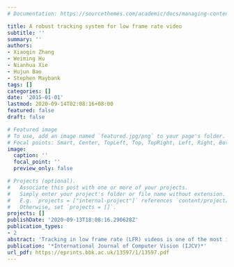 ```yaml
---
# Documentation: https://sourcethemes.com/academic/docs/managing-content/

title: A robust tracking system for low frame rate video
subtitle: ''
summary: ''
authors:
- Xiaoqin Zhang
- Weiming Hu
- Nianhua Xie
- Hujun Bao
- Stephen Maybank
tags: []
categories: []
date: '2015-01-01'
lastmod: 2020-09-14T02:08:16+08:00
featured: false
draft: false

# Featured image
# To use, add an image named `featured.jpg/png` to your page's folder.
# Focal points: Smart, Center, TopLeft, Top, TopRight, Left, Right, BottomLeft, Bottom, BottomRight.
image:
  caption: ''
  focal_point: ''
  preview_only: false

# Projects (optional).
#   Associate this post with one or more of your projects.
#   Simply enter your project's folder or file name without extension.
#   E.g. `projects = ["internal-project"]` references `content/project/deep-learning/index.md`.
#   Otherwise, set `projects = []`.
projects: []
publishDate: '2020-09-13T18:08:16.290628Z'
publication_types:
- 2
abstract: 'Tracking in low frame rate (LFR) videos is one of the most important problems in the tracking literature. Most existing approaches treat LFR video tracking as an abrupt motion tracking problem. However, in LFR video tracking applications, LFR not only causes abrupt motions, but also large appearance changes of objects because the objects poses and the illumination may undergo large changes from one frame to the next. This adds extra difficulties to LFR video tracking. In this paper, we propose a robust and general tracking system for LFR videos. The tracking system consists of four major parts: dominant color-spatial based object representation, bin-ratio based similarity measure, annealed particle swarm optimization (PSO) based searching, and an integral image based parameter calculation. The first two parts are combined to provide a good solution to the appearance changes, and the abrupt motion is effectively captured by the annealed PSO based searching. Moreover, an integral image of model parameters is constructed, which provides a look-up table for parameters calculation. This greatly reduces the computational load. Experimental results demonstrate that the proposed tracking system can effectively tackle the difficulties caused by LFR.'
publication: '*International Journal of Computer Vision (IJCV)*'
url_pdf: https://eprints.bbk.ac.uk/13597/1/13597.pdf
---
```

